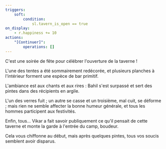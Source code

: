 ```yaml
---
triggers:
    soft:
        condition:
            sl.tavern_is_open == true
on_display:
    - r.happiness += 10
actions:
    "[Continuer]":
        operations: []
---
```


C'est une soirée de fête pour célébrer l'ouverture de la taverne !

L'une des tentes a été sommairement redécorée, et plusieurs planches à l'intérieur forment une espèce de bar primitif.

L'ambiance est aux chants et aux rires : Bahil s'est surpassé et sert des pintes dans des récipients en argile.

L'un des verres fuit ; un autre se casse et un troisième, mal cuit, se déforme ; mais rien ne semble affecter la bonne humeur générale, et tous les hommes participent aux festivités.

Enfin, tous... Vikar a fait savoir publiquement ce qu'il pensait de cette taverne et monte la garde à l'entrée du camp, boudeur.

Cela vous chiffonne au début, mais après quelques pintes, tous vos soucis semblent avoir disparus.
